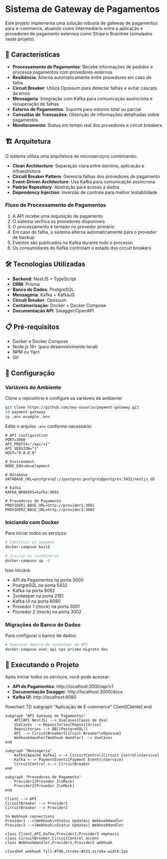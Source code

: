 # Sistema de Gateway de Pagamentos

Este projeto implementa uma solução robusta de gateway de pagamentos para e-commerce, atuando como intermediário entre a aplicação e provedores de pagamento externos como Stripe e Braintree (simulados neste projeto).

## 🚀 Características

- **Processamento de Pagamentos**: Recebe informações de pedidos e processa pagamentos com provedores externos
- **Resiliência**: Alterna automaticamente entre provedores em caso de falha
- **Circuit Breaker**: Utiliza Opossum para detectar falhas e evitar cascata de erros
- **Mensageria**: Integração com Kafka para comunicação assíncrona e recuperação de falhas
- **Estorno de Pagamentos**: Suporte para estorno total ou parcial
- **Consultas de Transações**: Obtenção de informações detalhadas sobre pagamentos
- **Monitoramento**: Status em tempo real dos provedores e circuit breakers

## 🏗️ Arquitetura

O sistema utiliza uma arquitetura de microserviços combinando:

- **Clean Architecture**: Separação clara entre domínio, aplicação e infraestrutura
- **Circuit Breaker Pattern**: Gerencia falhas dos provedores de pagamento
- **Event-Driven Architecture**: Usa Kafka para comunicação assíncrona
- **Padrão Repository**: Abstração para acesso a dados
- **Dependency Injection**: Inversão de controle para melhor testabilidade

### Fluxo de Processamento de Pagamentos

1. A API recebe uma requisição de pagamento
2. O sistema verifica os provedores disponíveis
3. O processamento é tentado no provedor primário
4. Em caso de falha, o sistema alterna automaticamente para o provedor de backup
5. Eventos são publicados no Kafka durante todo o processo
6. Os consumidores do Kafka controlam o estado dos circuit breakers

## 🛠️ Tecnologias Utilizadas

- **Backend**: NestJS + TypeScript
- **ORM**: Prisma
- **Banco de Dados**: PostgreSQL
- **Mensageria**: Kafka + KafkaJS
- **Circuit Breaker**: Opossum
- **Containerização**: Docker + Docker Compose
- **Documentação API**: Swagger/OpenAPI

## 📋 Pré-requisitos

- Docker e Docker Compose
- Node.js 18+ (para desenvolvimento local)
- NPM ou Yarn
- Git

## 🔧 Configuração

### Variáveis de Ambiente

Clone o repositório e configure as variáveis de ambiente:

```bash
git clone https://github.com/seu-usuario/payment-gateway.git
cd payment-gateway
cp .env.example .env
```

Edite o arquivo `.env` conforme necessário:

```
# API configuration
PORT=3000
API_PREFIX="/api/v1"
API_VERSION="1"
HOST="0.0.0.0"

# Environment
NODE_ENV=development

# Database
DATABASE_URL=postgresql://postgres:postgres@postgres:5432/nestjs_db

# Kafka
KAFKA_BROKERS=kafka:9092

# Provedores de Pagamento
PROVIDER1_BASE_URL=http://provider1:3001
PROVIDER2_BASE_URL=http://provider2:3002
```

### Iniciando com Docker

Para iniciar todos os serviços:

```bash
# Construir as imagens
docker-compose build

# Iniciar os contêineres
docker-compose up -d
```

Isso iniciará:

- API de Pagamentos na porta 3000
- PostgreSQL na porta 5432
- Kafka na porta 9092
- Zookeeper na porta 2181
- Kafka UI na porta 8080
- Provedor 1 (mock) na porta 3001
- Provedor 2 (mock) na porta 3002

### Migrações do Banco de Dados

Para configurar o banco de dados:

```bash
# Executar dentro do contêiner da API
docker-compose exec api npx prisma migrate dev
```

## 🚀 Executando o Projeto

Após iniciar todos os serviços, você pode acessar:

- **API de Pagamentos**: http://localhost:3000/api/v1
- **Documentação Swagger**: http://localhost:3000/docs
- **Kafka UI**: http://localhost:8080

flowchart TD
subgraph "Aplicação de E-commerce"
Client[Cliente]
end

    subgraph "API Gateway de Pagamentos"
        API[API NestJS] --> UseCases[Casos de Uso]
        UseCases --> Repositories[Repositórios]
        Repositories --> DB[(PostgreSQL)]
        API --> CircuitBreaker[Circuit Breaker\nOpossum]
        WebhookHandler[Webhook Handler] --> UseCases
    end

    subgraph "Mensageria"
        Kafka[Apache Kafka] <--> CircuitControl[Circuit Control\nService]
        Kafka <--> PaymentEvents[Payment Events\nService]
        CircuitControl <--> CircuitBreaker
    end

    subgraph "Provedores de Pagamento"
        Provider1[Provedor 1\nMock]
        Provider2[Provedor 2\nMock]
    end

    Client --> API
    CircuitBreaker --> Provider1
    CircuitBreaker --> Provider2

    %% Webhook connections
    Provider1 -->|Webhook\nStatus Updates| WebhookHandler
    Provider2 -->|Webhook\nStatus Updates| WebhookHandler

    class Client,API,Kafka,Provider1,Provider2 emphasis
    class CircuitBreaker,CircuitControl accent
    class WebhookHandler,Provider1,Provider2 webhook

    classDef webhook fill:#f96,stroke:#333,stroke-width:2px
